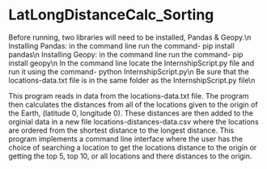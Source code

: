 # LatLongDistanceCalc_Sorting
Before running, two libraries will need to be installed, Pandas & Geopy.\n
Installing Pandas: in the command line run the command- pip install pandas\n
Installing Geopy: in the command line run the command- pip install geopy\n
In the command line locate the InternshipScript.py file and run it using the command- python InternshipScript.py\n
Be sure that the locations-data.txt file is in the same folder as the InternshipScript.py file\n

This program reads in data from the locations-data.txt file. The program then calculates the distances from all of the locations given to the origin of the Earth, (latitude 0, longitude 0). These distances are then added to the orginial data in a new file locations-distances-data.csv where the locations are ordered from the shortest distance to the longest distance. This program implements a command line interface where the user has the choice of searching a location to get the locations distance to the origin or getting the top 5, top 10, or all locations and there distances to the origin.
